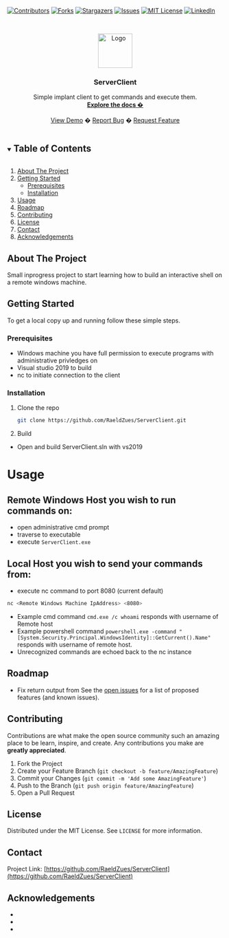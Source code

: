 <!--
*** Thanks for checking out the Best-README-Template. If you have a suggestion
*** that would make this better, please fork the repo and create a pull request
*** or simply open an issue with the tag "enhancement".
*** Thanks again! Now go create something AMAZING! :D
***
***
***
*** To avoid retyping too much info. Do a search and replace for the following:
*** RaeldZues, ServerClient, N/A, email, ServerClient, Simple implant client to get commands and execute them.
-->



<!-- PROJECT SHIELDS -->
<!--
*** I'm using markdown "reference style" links for readability.
*** Reference links are enclosed in brackets [ ] instead of parentheses ( ).
*** See the bottom of this document for the declaration of the reference variables
*** for contributors-url, forks-url, etc. This is an optional, concise syntax you may use.
*** https://www.markdownguide.org/basic-syntax/#reference-style-links
-->
[![Contributors][contributors-shield]][contributors-url]
[![Forks][forks-shield]][forks-url]
[![Stargazers][stars-shield]][stars-url]
[![Issues][issues-shield]][issues-url]
[![MIT License][license-shield]][license-url]
[![LinkedIn][linkedin-shield]][linkedin-url]



<!-- PROJECT LOGO -->
<br />
<p align="center">
  <a href="https://github.com/RaeldZues/ServerClient">
    <img src="images/logo.png" alt="Logo" width="80" height="80">
  </a>

  <h3 align="center">ServerClient</h3>

  <p align="center">
    Simple implant client to get commands and execute them.
    <br />
    <a href="https://github.com/RaeldZues/ServerClient"><strong>Explore the docs �</strong></a>
    <br />
    <br />
    <a href="https://github.com/RaeldZues/ServerClient">View Demo</a>
    �
    <a href="https://github.com/RaeldZues/ServerClient/issues">Report Bug</a>
    �
    <a href="https://github.com/RaeldZues/ServerClient/issues">Request Feature</a>
  </p>
</p>



<!-- TABLE OF CONTENTS -->
<details open="open">
  <summary><h2 style="display: inline-block">Table of Contents</h2></summary>
  <ol>
    <li>
      <a href="#about-the-project">About The Project</a>
    </li>
    <li>
      <a href="#getting-started">Getting Started</a>
      <ul>
        <li><a href="#prerequisites">Prerequisites</a></li>
        <li><a href="#installation">Installation</a></li>
      </ul>
    </li>
    <li><a href="#usage">Usage</a></li>
    <li><a href="#roadmap">Roadmap</a></li>
    <li><a href="#contributing">Contributing</a></li>
    <li><a href="#license">License</a></li>
    <li><a href="#contact">Contact</a></li>
    <li><a href="#acknowledgements">Acknowledgements</a></li>
  </ol>
</details>



<!-- ABOUT THE PROJECT -->
## About The Project
Small inprogress project to start learning how to build an interactive shell on a remote windows machine. 

<!-- GETTING STARTED -->
## Getting Started

To get a local copy up and running follow these simple steps.

### Prerequisites
* Windows machine you have full permission to execute programs with administrative privledges on
* Visual studio 2019 to build  
* nc to initiate connection to the client

### Installation

1. Clone the repo
   ```sh
   git clone https://github.com/RaeldZues/ServerClient.git
   ```
2. Build 

* Open and build ServerClient.sln with vs2019

<!-- USAGE EXAMPLES -->
# Usage
## Remote Windows Host you wish to run commands on:
* open administrative cmd prompt 
* traverse to executable 
* execute ```ServerClient.exe``` 

## Local Host you wish to send your commands from: 
* execute nc command to port 8080 (current default)
```sh 
nc <Remote Windows Machine IpAddress> <8080>
```
* Example cmd command ```cmd.exe /c whoami``` responds with username of Remote host 
* Example powershell command ```powershell.exe -command "[System.Security.Principal.WindowsIdentity]::GetCurrent().Name"``` responds with username of remote host.
* Unrecognized commands are echoed back to the nc instance 

<!-- ROADMAP -->
## Roadmap

* Fix return output from 
See the [open issues](https://github.com/RaeldZues/ServerClient/issues) for a list of proposed features (and known issues).



<!-- CONTRIBUTING -->
## Contributing

Contributions are what make the open source community such an amazing place to be learn, inspire, and create. Any contributions you make are **greatly appreciated**.

1. Fork the Project
2. Create your Feature Branch (`git checkout -b feature/AmazingFeature`)
3. Commit your Changes (`git commit -m 'Add some AmazingFeature'`)
4. Push to the Branch (`git push origin feature/AmazingFeature`)
5. Open a Pull Request



<!-- LICENSE -->
## License

Distributed under the MIT License. See `LICENSE` for more information.



<!-- CONTACT -->
## Contact

Project Link: [https://github.com/RaeldZues/ServerClient](https://github.com/RaeldZues/ServerClient)



<!-- ACKNOWLEDGEMENTS -->
## Acknowledgements

* []()
* []()
* []()





<!-- MARKDOWN LINKS & IMAGES -->
<!-- https://www.markdownguide.org/basic-syntax/#reference-style-links -->
[contributors-shield]: https://img.shields.io/github/contributors/RaeldZues/ServerClient.svg?style=for-the-badge
[contributors-url]: https://github.com/RaeldZues/ServerClient/graphs/contributors
[forks-shield]: https://img.shields.io/github/forks/RaeldZues/ServerClient.svg?style=for-the-badge
[forks-url]: https://github.com/RaeldZues/ServerClient/network/members
[stars-shield]: https://img.shields.io/github/stars/RaeldZues/ServerClient.svg?style=for-the-badge
[stars-url]: https://github.com/RaeldZues/repo/stargazers
[issues-shield]: https://img.shields.io/github/issues/RaeldZues/ServerClient.svg?style=for-the-badge
[issues-url]: https://github.com/RaeldZues/ServerClient/issues
[license-shield]: https://img.shields.io/github/license/RaeldZues/ServerClient.svg?style=for-the-badge
[license-url]: https://github.com/RaeldZues/ServerClient/blob/master/LICENSE.txt
[linkedin-shield]: https://img.shields.io/badge/-LinkedIn-black.svg?style=for-the-badge&logo=linkedin&colorB=555
[linkedin-url]: https://linkedin.com/in/NOLINKEDINCONNECTION